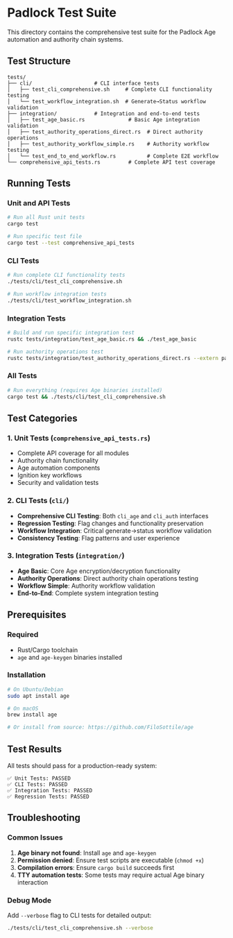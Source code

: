 # Padlock Test Suite

This directory contains the comprehensive test suite for the Padlock Age automation and authority chain systems.

## Test Structure

```
tests/
├── cli/                    # CLI interface tests
│   ├── test_cli_comprehensive.sh     # Complete CLI functionality testing
│   └── test_workflow_integration.sh  # Generate→Status workflow validation
├── integration/            # Integration and end-to-end tests  
│   ├── test_age_basic.rs              # Basic Age integration validation
│   ├── test_authority_operations_direct.rs  # Direct authority operations
│   ├── test_authority_workflow_simple.rs    # Authority workflow testing
│   └── test_end_to_end_workflow.rs          # Complete E2E workflow
└── comprehensive_api_tests.rs         # Complete API test coverage
```

## Running Tests

### Unit and API Tests
```bash
# Run all Rust unit tests
cargo test

# Run specific test file
cargo test --test comprehensive_api_tests
```

### CLI Tests
```bash
# Run complete CLI functionality tests
./tests/cli/test_cli_comprehensive.sh

# Run workflow integration tests
./tests/cli/test_workflow_integration.sh
```

### Integration Tests
```bash
# Build and run specific integration test
rustc tests/integration/test_age_basic.rs && ./test_age_basic

# Run authority operations test
rustc tests/integration/test_authority_operations_direct.rs --extern padlock=target/debug/libpadlock.rlib -L target/debug/deps && ./test_authority_operations_direct
```

### All Tests
```bash
# Run everything (requires Age binaries installed)
cargo test && ./tests/cli/test_cli_comprehensive.sh
```

## Test Categories

### 1. Unit Tests (`comprehensive_api_tests.rs`)
- Complete API coverage for all modules
- Authority chain functionality
- Age automation components  
- Ignition key workflows
- Security and validation tests

### 2. CLI Tests (`cli/`)
- **Comprehensive CLI Testing**: Both `cli_age` and `cli_auth` interfaces
- **Regression Testing**: Flag changes and functionality preservation
- **Workflow Integration**: Critical generate→status workflow validation
- **Consistency Testing**: Flag patterns and user experience

### 3. Integration Tests (`integration/`)
- **Age Basic**: Core Age encryption/decryption functionality
- **Authority Operations**: Direct authority chain operations testing
- **Workflow Simple**: Authority workflow validation
- **End-to-End**: Complete system integration testing

## Prerequisites

### Required
- Rust/Cargo toolchain
- `age` and `age-keygen` binaries installed

### Installation
```bash
# On Ubuntu/Debian
sudo apt install age

# On macOS
brew install age

# Or install from source: https://github.com/FiloSottile/age
```

## Test Results

All tests should pass for a production-ready system:

```
✅ Unit Tests: PASSED  
✅ CLI Tests: PASSED
✅ Integration Tests: PASSED
✅ Regression Tests: PASSED
```

## Troubleshooting

### Common Issues
1. **Age binary not found**: Install `age` and `age-keygen`
2. **Permission denied**: Ensure test scripts are executable (`chmod +x`)  
3. **Compilation errors**: Ensure `cargo build` succeeds first
4. **TTY automation tests**: Some tests may require actual Age binary interaction

### Debug Mode
Add `--verbose` flag to CLI tests for detailed output:
```bash
./tests/cli/test_cli_comprehensive.sh --verbose
```